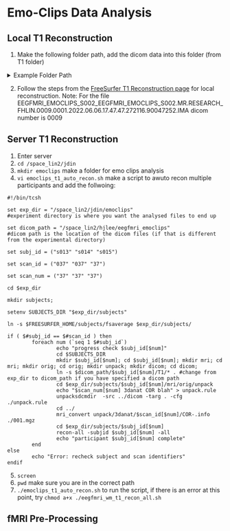 # Emo-Clips Data Analysis 
## Local T1 Reconstruction
1. Make the following folder path, add the dicom data into this folder (from T1 folder)
<details><summary>Example Folder Path</summary>
<img width="1205" alt="Screen Shot 2024-04-18 at 2 25 09 PM" src="https://github.com/Lin-Brain-Lab/fMRI-Analysis-For-Mac/assets/157174338/6b64a7b0-14d5-4373-a74c-b7e02c6243b4">
</details>

2. Follow the steps from the [FreeSurfer T1 Reconstruction page](https://github.com/Lin-Brain-Lab/fMRI-Analysis-For-Mac/blob/main/2.%20FreeSurfer%20T1%20Reconstruction.md) for local reconstruction. Note: For the file EEGFMRI_EMOCLIPS_S002_EEGFMRI_EMOCLIPS_S002.MR.RESEARCH_FHLIN.0009.0001.2022.06.06.17.47.47.272116.90047252.IMA
dicom number is 0009

## Server T1 Reconstruction
1. Enter server
2. `cd /space_lin2/jdin`
3. `mkdir emoclips` make a folder for emo clips analysis
4. `vi emoclips_t1_auto_recon.sh` make a script to awuto recon multiple participants and add the follwoing:
```
#!/bin/tcsh

set exp_dir = "/space_lin2/jdin/emoclips"
#experiment directory is where you want the analysed files to end up

set dicom_path = "/space_lin2/hjlee/eegfmri_emoclips"
#dicom path is the location of the dicom files (if that is different from the experimental directory)

set subj_id = ("s013" "s014" "s015")

set scan_id = ("037" "037" "37")

set scan_num = ("37" "37" "37")

cd $exp_dir

mkdir subjects;

setenv SUBJECTS_DIR "$exp_dir/subjects"

ln -s $FREESURFER_HOME/subjects/fsaverage $exp_dir/subjects/

if ( $#subj_id == $#scan_id ) then
        foreach num (`seq 1 $#subj_id`)
                echo "progress check $subj_id[$num]"
                cd $SUBJECTS_DIR
                mkdir $subj_id[$num]; cd $subj_id[$num]; mkdir mri; cd mri; mkdir orig; cd orig; mkdir unpack; mkdir dicom; cd dicom;
                ln -s $dicom_path/$subj_id[$num]/T1/* . #change from exp_dir to dicom_path if you have specified a dicom path 
                cd $exp_dir/subjects/$subj_id[$num]/mri/orig/unpack
                echo "$scan_num[$num] 3danat COR blah" > unpack.rule
                unpacksdcmdir  -src ../dicom -targ . -cfg ./unpack.rule
                cd ../
                mri_convert unpack/3danat/$scan_id[$num]/COR-.info ./001.mgz
                cd $exp_dir/subjects/$subj_id[$num]
                recon-all -subjid $subj_id[$num] -all
                echo "participant $subj_id[$num] complete"
        end
else
        echo "Error: recheck subject and scan identifiers"
endif

```
5. `screen`
6. `pwd` make sure you are in the correct path
7. `./emoclips_t1_auto_recon.sh` to run the script, if there is an error at this point, try `chmod a+x ./eegfmri_wm_t1_recon_all.sh`

## fMRI Pre-Processing

